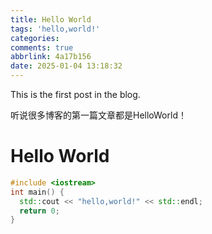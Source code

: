 ```yaml
---
title: Hello World
tags: 'hello,world!'
categories: 
comments: true
abbrlink: 4a17b156
date: 2025-01-04 13:18:32
---
```


This is the first post in the blog.

听说很多博客的第一篇文章都是HelloWorld！

<!--more1-->

# Hello World

```c++
#include <iostream>
int main() {
  std::cout << "hello,world!" << std::endl;
  return 0;
}
```

